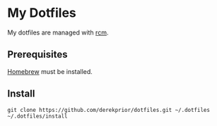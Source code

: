 # My Dotfiles

My dotfiles are managed with [rcm][1].

## Prerequisites

[Homebrew][2] must be installed.

## Install

```
git clone https://github.com/derekprior/dotfiles.git ~/.dotfiles
~/.dotfiles/install
```

[1]:https://github.com/thoughtbot/rcm
[2]:https://brew.sh
